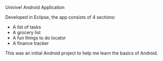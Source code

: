 Univive! Android Application

Developed in Eclipse, the app consists of 4 sections:
 - A list of tasks
 - A grocery list
 - A fun things to do locator
 - A finance tracker
 
 This was an initial Android project to help me learn the basics of Android.
